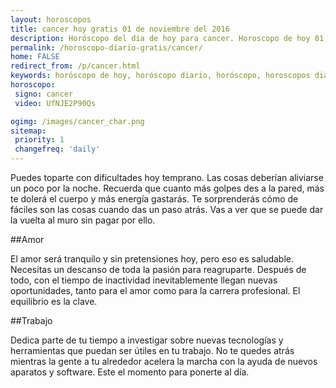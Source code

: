 ```yaml
---
layout: horoscopos
title: cancer hoy gratis 01 de noviembre del 2016 
description: Horóscopo del dia de hoy para cancer. Horoscopo de hoy 01 de noviembre del 2016. Las predicciones de amor, trabajo, vida personal gratis.
permalink: /horoscopo-diario-gratis/cancer/
home: FALSE
redirect_from: /p/cancer.html
keywords: horóscopo de hoy, horóscopo diario, horóscopo, horoscopos diarios gratis del dia de hoy, horóscopo diario gratis,horóscopo 2016, horóscopo esperanza gracia, horoscopo cancer hoy, horoscop, horóscopos gratis, horoscopo cancer, horoscopo cancer 2016, Tarot, Astrologia, Zodíaco, cancer, horoscopo gratis
horoscopo:
 signo: cancer
 video: UfNJE2P90Qs

ogimg: /images/cancer_char.png
sitemap:
 priority: 1
 changefreq: 'daily'
---
```



Puedes toparte con dificultades hoy temprano. Las cosas deberían aliviarse un poco por la noche. Recuerda que cuanto más golpes des a la pared, más te dolerá el cuerpo y más energía gastarás. Te sorprenderás cómo de fáciles son las cosas cuando das un paso atrás. Vas a ver que se puede dar la vuelta al muro sin pagar por ello.

##Amor

El amor será tranquilo y sin pretensiones hoy, pero eso es saludable. Necesitas un descanso de toda la pasión para reagruparte. Después de todo, con el tiempo de inactividad inevitablemente llegan nuevas oportunidades, tanto para el amor como para la carrera profesional. El equilibrio es la clave.

##Trabajo

Dedica parte de tu tiempo a investigar sobre nuevas tecnologías y herramientas que puedan ser útiles en tu trabajo. No te quedes atrás mientras la gente a tu alrededor acelera la marcha con la ayuda de nuevos aparatos y software. Este el momento para ponerte al día.